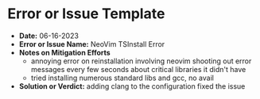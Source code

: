 # Error or Issue Template

- **Date:** 06-16-2023
- **Error or Issue Name:** NeoVim TSInstall Error
- **Notes on Mitigation Efforts**
  - annoying error on reinstallation involving neovim shooting out error messages every few seconds about critical libraries it didn't have
  - tried installing numerous standard libs and gcc, no avail
- **Solution or Verdict:** adding clang to the configuration fixed the issue
